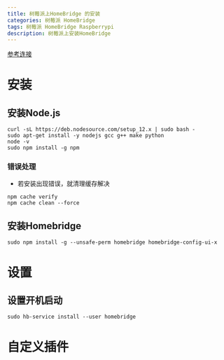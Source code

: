 ```yaml
---
title: 树莓派上HomeBridge 的安装
categories: 树莓派 HomeBridge 
tags: 树莓派 HomeBridge Raspberrypi
description: 树莓派上安装HomeBridge
---
```

[参考连接](https://github.com/homebridge/homebridge/wiki/Install-Homebridge-on-Raspbian)
#  安装
## 安装Node.js

```
curl -sL https://deb.nodesource.com/setup_12.x | sudo bash -
sudo apt-get install -y nodejs gcc g++ make python
node -v
sudo npm install -g npm
```
### 错误处理
- 若安装出现错误，就清理缓存解决

```
npm cache verify
npm cache clean --force
```

## 安装Homebridge
```
sudo npm install -g --unsafe-perm homebridge homebridge-config-ui-x
```

# 设置
## 设置开机启动
```
sudo hb-service install --user homebridge
```
# 自定义插件



